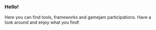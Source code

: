 ### Hello!

Here you can find tools, frameworks and gamejam participations. Have a look around and enjoy what you find!
